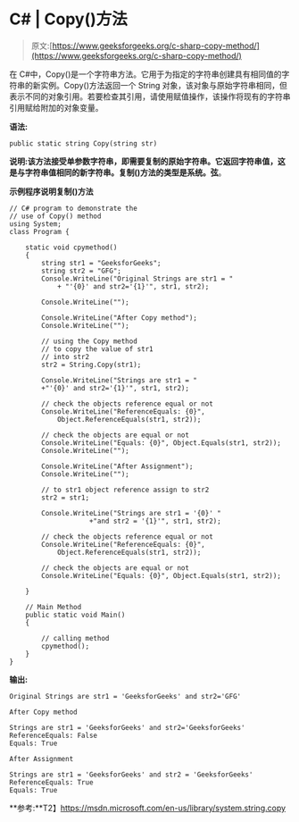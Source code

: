 # C# | Copy()方法

> 原文:[https://www.geeksforgeeks.org/c-sharp-copy-method/](https://www.geeksforgeeks.org/c-sharp-copy-method/)

在 C#中，Copy()是一个字符串方法。它用于为指定的字符串创建具有相同值的字符串的新实例。Copy()方法返回一个 String 对象，该对象与原始字符串相同，但表示不同的对象引用。若要检查其引用，请使用赋值操作，该操作将现有的字符串引用赋给附加的对象变量。

**语法:**

```
public static string Copy(string str)

```

**说明:**该方法接受单参数字符串，即需要复制的原始字符串。它返回字符串值，这是与字符串值相同的新字符串。复制()方法的类型是**系统。弦**。

**示例程序说明复制()方法**

```
// C# program to demonstrate the 
// use of Copy() method
using System;
class Program {

    static void cpymethod()
    {
        string str1 = "GeeksforGeeks";
        string str2 = "GFG";
        Console.WriteLine("Original Strings are str1 = "
            + "'{0}' and str2='{1}'", str1, str2);

        Console.WriteLine("");

        Console.WriteLine("After Copy method");
        Console.WriteLine("");

        // using the Copy method
        // to copy the value of str1 
        // into str2
        str2 = String.Copy(str1);

        Console.WriteLine("Strings are str1 = "
        +"'{0}' and str2='{1}'", str1, str2);

        // check the objects reference equal or not
        Console.WriteLine("ReferenceEquals: {0}",
            Object.ReferenceEquals(str1, str2));

        // check the objects are equal or not
        Console.WriteLine("Equals: {0}", Object.Equals(str1, str2));
        Console.WriteLine("");

        Console.WriteLine("After Assignment");
        Console.WriteLine("");

        // to str1 object reference assign to str2
        str2 = str1;

        Console.WriteLine("Strings are str1 = '{0}' "
                    +"and str2 = '{1}'", str1, str2);

        // check the objects reference equal or not
        Console.WriteLine("ReferenceEquals: {0}", 
            Object.ReferenceEquals(str1, str2));

        // check the objects are equal or not
        Console.WriteLine("Equals: {0}", Object.Equals(str1, str2));

    }

    // Main Method
    public static void Main()
    {

        // calling method
        cpymethod();
    }
}
```

**输出:**

```
Original Strings are str1 = 'GeeksforGeeks' and str2='GFG'

After Copy method

Strings are str1 = 'GeeksforGeeks' and str2='GeeksforGeeks'
ReferenceEquals: False
Equals: True

After Assignment

Strings are str1 = 'GeeksforGeeks' and str2 = 'GeeksforGeeks'
ReferenceEquals: True
Equals: True

```

**参考:**T2】https://msdn.microsoft.com/en-us/library/system.string.copy